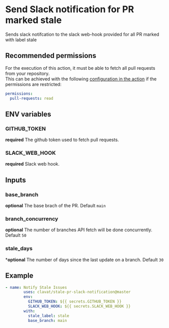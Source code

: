 # Send Slack notification for PR marked stale

Sends slack notifcation to the slack web-hook provided for all PR marked with label stale  

## Recommended permissions

For the execution of this action, it must be able to fetch all pull requests from your repository.  
This can be achieved with the following [configuration in the action](https://docs.github.com/en/actions/reference/workflow-syntax-for-github-actions#permissions) if the permissions are restricted:

```yaml
permissions:
  pull-requests: read
```

## ENV variables

### GITHUB_TOKEN  

**required** The github token used to fetch pull requests.

### SLACK_WEB_HOOK  

**required** Slack web hook.

## Inputs

### base_branch

**optional** The base brach of the PR. Default `main`

### branch_concurrency

**optional** The number of branches API fetch will be done concurrently. Default `50`

### stale_days

***optional** The number of days since the last update on a branch. Default `30`

## Example  

```yaml
- name: Notify Stale Issues
        uses: clavat/stale-pr-slack-notification@master
        env:
          GITHUB_TOKEN: ${{ secrets.GITHUB_TOKEN }}
          SLACK_WEB_HOOK: ${{ secrets.SLACK_WEB_HOOK }}
        with:
          stale_label: stale
          base_branch: main
```
